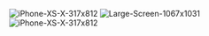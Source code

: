 
![iPhone-XS-X-317x812](https://github.com/Dulastro/PORTIFOLIO-New/assets/98427103/29598358-6696-487e-ba2b-522f0e036037)
![Large-Screen-1067x1031](https://github.com/Dulastro/PORTIFOLIO-New/assets/98427103/b6ac3d04-8764-4f3c-958f-982c08b62469)
![iPhone-XS-X-317x812](https://github.com/Dulastro/PORTIFOLIO-New/assets/98427103/55cc23c9-b5b3-484a-bc26-9830da53dc02)
